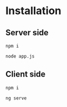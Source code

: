 # Installation

## Server side

```
npm i
```

```
node app.js
```

## Client side

```
npm i
```

```
ng serve
```
